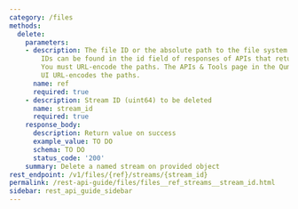 ```yaml
---
category: /files
methods:
  delete:
    parameters:
    - description: The file ID or the absolute path to the file system object. File
        IDs can be found in the id field of responses of APIs that return file attributes.
        You must URL-encode the paths. The APIs & Tools page in the Qumulo Core Web
        UI URL-encodes the paths.
      name: ref
      required: true
    - description: Stream ID (uint64) to be deleted
      name: stream_id
      required: true
    response_body:
      description: Return value on success
      example_value: TO DO
      schema: TO DO
      status_code: '200'
    summary: Delete a named stream on provided object
rest_endpoint: /v1/files/{ref}/streams/{stream_id}
permalink: /rest-api-guide/files/files__ref_streams__stream_id.html
sidebar: rest_api_guide_sidebar
---
```

